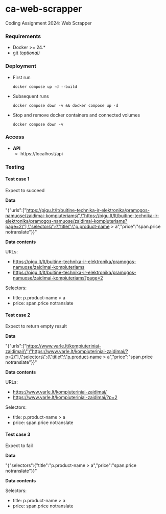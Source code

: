 # ca-web-scrapper 
Coding Assignment 2024: Web Scrapper

### Requirements

- Docker >= 24.*
- git *(optional)*


### Deployment

- First run

  ```docker compose up -d --build```


- Subsequent runs

  ```docker compose down -v && docker compose up -d```


- Stop and remove docker containers and connected volumes

  ```docker compose down -v```


### Access

- **API**
    - https://localhost/api


### Testing

#### Test case 1

Expect to succeed

**Data**

"{\"urls\":[\"https://pigu.lt/lt/buitine-technika-ir-elektronika/pramogos-namuose/zaidimai-kompiuteriams\",\"https://pigu.lt/lt/buitine-technika-ir-elektronika/pramogos-namuose/zaidimai-kompiuteriams?page=2\"],\"selectors\":{\"title\":\"p.product-name > a\",\"price\":\"span.price notranslate\"}}"

**Data contents**

URLs:
- https://pigu.lt/lt/buitine-technika-ir-elektronika/pramogos-namuose/zaidimai-kompiuteriams
- https://pigu.lt/lt/buitine-technika-ir-elektronika/pramogos-namuose/zaidimai-kompiuteriams?page=2

Selectors:
- title: p.product-name > a
- price: span.price notranslate


#### Test case 2

Expect to return empty result

**Data**

"{\"urls\":[\"https://www.varle.lt/kompiuteriniai-zaidimai/\",\"https://www.varle.lt/kompiuteriniai-zaidimai/?p=2\"],\"selectors\":{\"title\":\"p.product-name > a\",\"price\":\"span.price notranslate\"}}"

**Data contents**

URLs:
- https://www.varle.lt/kompiuteriniai-zaidimai/
- https://www.varle.lt/kompiuteriniai-zaidimai/?p=2

Selectors:
- title: p.product-name > a
- price: span.price notranslate

#### Test case 3

Expect to fail

**Data**

"{\"selectors\":{\"title\":\"p.product-name > a\",\"price\":\"span.price notranslate\"}}"

**Data contents**

Selectors:
- title: p.product-name > a
- price: span.price notranslate
